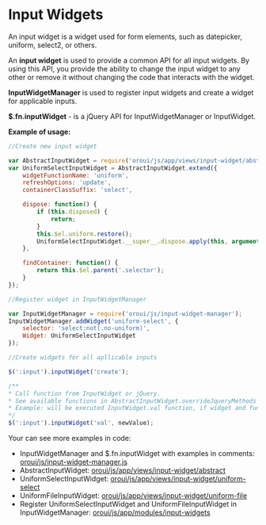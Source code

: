 <a id="bundle-docs-platform-ui-bundle-input-widgets"></a>

# Input Widgets

An input widget is a widget used for form elements, such as datepicker, uniform, select2, or others.

An **input widget** is used to provide a common API for all input widgets.
By using this API, you provide the ability to change the input widget to any other or remove it without changing the code that interacts with the widget.

**InputWidgetManager** is used to register input widgets and create a widget for applicable inputs.

**$.fn.inputWidget** - is a jQuery API for InputWidgetManager or InputWidget.

**Example of usage:**

```javascript
//Create new input widget

var AbstractInputWidget = require('oroui/js/app/views/input-widget/abstract');
var UniformSelectInputWidget = AbstractInputWidget.extend({
    widgetFunctionName: 'uniform',
    refreshOptions: 'update',
    containerClassSuffix: 'select',

    dispose: function() {
        if (this.disposed) {
            return;
        }
        this.$el.uniform.restore();
        UniformSelectInputWidget.__super__.dispose.apply(this, arguments);
    },

    findContainer: function() {
        return this.$el.parent('.selector');
    }
});

//Register widget in InputWidgetManager

var InputWidgetManager = require('oroui/js/input-widget-manager');
InputWidgetManager.addWidget('uniform-select', {
    selector: 'select:not(.no-uniform)',
    Widget: UniformSelectInputWidget
});

//Create widgets for all apllicable inputs

$(':input').inputWidget('create');

/**
* Call function from InputWidget or jQuery.
* See available functions in AbstractInputWidget.overrideJqueryMethods
* Example: will be executed InputWidget.val function, if widget and function exists, or $.val function.
*/
$(':input').inputWidget('val', newValue);
```

Your can see more examples in code:

* InputWidgetManager and $.fn.inputWidget with examples in comments: <a href="https://github.com/oroinc/platform/tree/6.1/src/Oro/Bundle/UIBundle/Resources/public/js/input-widget-manager.js" target="_blank">oroui/js/input-widget-manager.js</a>
* AbstractInputWidget: <a href="https://github.com/oroinc/platform/tree/6.1/src/Oro/Bundle/UIBundle/Resources/public/js/app/views/input-widget/abstract.js" target="_blank">oroui/js/app/views/input-widget/abstract</a>
* UniformSelectInputWidget: <a href="https://github.com/oroinc/platform/tree/6.1/src/Oro/Bundle/UIBundle/Resources/public/js/app/views/input-widget/uniform-select.js" target="_blank">oroui/js/app/views/input-widget/uniform-select</a>
* UniformFileInputWidget: <a href="https://github.com/oroinc/platform/tree/6.1/src/Oro/Bundle/UIBundle/Resources/public/js/app/views/input-widget/uniform-file.js" target="_blank">oroui/js/app/views/input-widget/uniform-file</a>
* Register UniformSelectInputWidget and UniformFileInputWidget in InputWidgetManager: <a href="https://github.com/oroinc/platform/tree/6.1/src/Oro/Bundle/UIBundle/Resources/public/js/app/modules/input-widgets.js" target="_blank">oroui/js/app/modules/input-widgets</a>

<!-- Frontend -->
